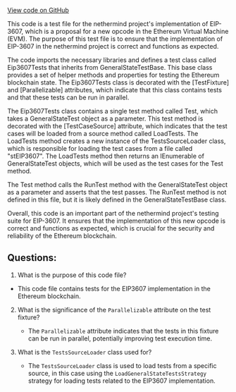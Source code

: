 [View code on GitHub](https://github.com/nethermindeth/nethermind/Ethereum.Blockchain.Test/Eip3607Tests.cs)

This code is a test file for the nethermind project's implementation of EIP-3607, which is a proposal for a new opcode in the Ethereum Virtual Machine (EVM). The purpose of this test file is to ensure that the implementation of EIP-3607 in the nethermind project is correct and functions as expected.

The code imports the necessary libraries and defines a test class called Eip3607Tests that inherits from GeneralStateTestBase. This base class provides a set of helper methods and properties for testing the Ethereum blockchain state. The Eip3607Tests class is decorated with the [TestFixture] and [Parallelizable] attributes, which indicate that this class contains tests and that these tests can be run in parallel.

The Eip3607Tests class contains a single test method called Test, which takes a GeneralStateTest object as a parameter. This test method is decorated with the [TestCaseSource] attribute, which indicates that the test cases will be loaded from a source method called LoadTests. The LoadTests method creates a new instance of the TestsSourceLoader class, which is responsible for loading the test cases from a file called "stEIP3607". The LoadTests method then returns an IEnumerable of GeneralStateTest objects, which will be used as the test cases for the Test method.

The Test method calls the RunTest method with the GeneralStateTest object as a parameter and asserts that the test passes. The RunTest method is not defined in this file, but it is likely defined in the GeneralStateTestBase class.

Overall, this code is an important part of the nethermind project's testing suite for EIP-3607. It ensures that the implementation of this new opcode is correct and functions as expected, which is crucial for the security and reliability of the Ethereum blockchain.
## Questions: 
 1. What is the purpose of this code file?
   - This code file contains tests for the EIP3607 implementation in the Ethereum blockchain.

2. What is the significance of the `Parallelizable` attribute on the test fixture?
   - The `Parallelizable` attribute indicates that the tests in this fixture can be run in parallel, potentially improving test execution time.

3. What is the `TestsSourceLoader` class used for?
   - The `TestsSourceLoader` class is used to load tests from a specific source, in this case using the `LoadGeneralStateTestsStrategy` strategy for loading tests related to the EIP3607 implementation.